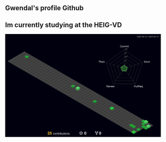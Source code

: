 ## Gwendal's profile Github
## Im currently studying at the HEIG-VD

![](./profile-3d-contrib/profile-night-green.svg)
